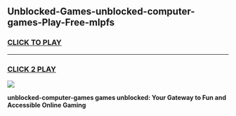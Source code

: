 
## Unblocked-Games-unblocked-computer-games-Play-Free-mlpfs
<h3>
<a href="https://premium76.site?title=unblocked-computer-games&ref=10A">CLICK TO PLAY</a></h3>
<hr>

<h3>
<a href="https://premium76.site?title=unblocked-computer-games&ref=10A">CLICK 2 PLAY</a>
  
</h3>

<a href="https://premium76.site?title=unblocked-computer-games&ref=10A"><img src="https://clearcache.store/games.png"></a>


**unblocked-computer-games games unblocked: Your Gateway to Fun and Accessible Online Gaming**
